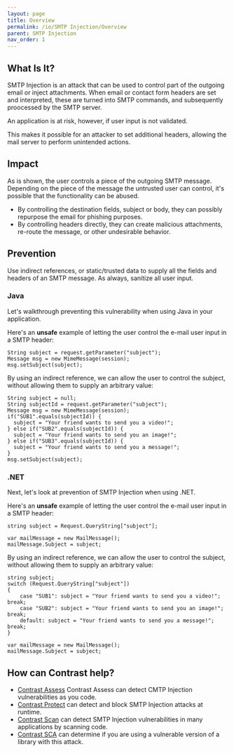 ```yaml
---
layout: page
title: Overview
permalink: /io/SMTP Injection/Overview
parent: SMTP Injection
nav_order: 1
---
```




## What Is It?

SMTP Injection is an attack that can be used to control part of the outgoing email or inject attachments.
When email or contact form headers are set and interpreted, these are turned into SMTP commands, and subsequently proocessed by the SMTP server. 

An application is at risk, however, if user input is not validated. 

This makes it possible for an attacker to set additional headers, allowing the mail server to perform unintended actions. 


## Impact 

As is shown, the user controls a piece of the outgoing SMTP message. Depending on the piece of the message the untrusted user can control, it's possible that the functionality can be abused.  

- By controlling the destination fields, subject or body, they can possibly repurpose the email for phishing purposes.  
- By controlling headers directly, they can create malicious attachments, re-route the message, or other undesirable behavior.


## Prevention 

Use indirect references, or static/trusted data to supply all the fields and headers of an SMTP message. 
As always, sanitize all user input. 

### Java

Let's walkthrough preventing this vulnerability when using Java in your application.

Here's an **unsafe** example of letting the user control the e-mail user input in a SMTP header:

```
String subject = request.getParameter("subject");
Message msg = new MimeMessage(session);
msg.setSubject(subject);
```

By using an indirect reference, we can allow the user to control the subject, without allowing them to supply an arbitrary value: 

```
String subject = null;
String subjectId = request.getParameter("subject");
Message msg = new MimeMessage(session);
if("SUB1".equals(subjectId)) {
  subject = "Your friend wants to send you a video!";
} else if("SUB2".equals(subjectId)) {
  subject = "Your friend wants to send you an image!";
} else if("SUB3".equals(subjectId)) {
  subject = "Your friend wants to send you a message!";
}
msg.setSubject(subject);
```

### .NET

Next, let's look at prevention of SMTP Injection when using .NET. 

Here's an **unsafe** example of letting the user control the e-mail user input in a SMTP header:

```
string subject = Request.QueryString["subject"];

var mailMessage = new MailMessage();
mailMessage.Subject = subject;
``` 

By using an indirect reference, we can allow the user to control the subject, without allowing them to supply an arbitrary value:

```
string subject;
switch (Request.QueryString["subject"])
{
    case "SUB1": subject = "Your friend wants to send you a video!"; break;
    case "SUB2": subject = "Your friend wants to send you an image!"; break;
    default: subject = "Your friend wants to send you a message!"; break;
}

var mailMessage = new MailMessage();
mailMessage.Subject = subject;
```



## How can Contrast help? 

- [Contrast Assess](https://www.contrastsecurity.com/contrast-assess) Contrast Assess can detect CMTP Injection vulnerabilities as you code.
- [Contrast Protect](https://www.contrastsecurity.com/contrast-protect) can detect and block SMTP Injection attacks at runtime. 
- [Contrast Scan](https://www.contrastsecurity.com/contrast-scan) can detect SMTP Injection vulnerabilities in many applications by scanning code.
- [Contrast SCA](https://www.contrastsecurity.com/contrast-sca) can determine if you are using a vulnerable version of a library with this attack.

